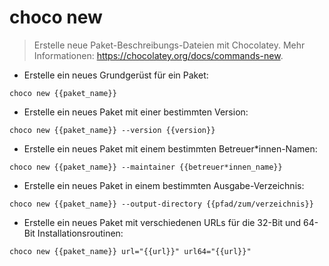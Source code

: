 # choco new

> Erstelle neue Paket-Beschreibungs-Dateien mit Chocolatey.
> Mehr Informationen: <https://chocolatey.org/docs/commands-new>.

- Erstelle ein neues Grundgerüst für ein Paket:

`choco new {{paket_name}}`

- Erstelle ein neues Paket mit einer bestimmten Version:

`choco new {{paket_name}} --version {{version}}`

- Erstelle ein neues Paket mit einem bestimmten Betreuer*innen-Namen:

`choco new {{paket_name}} --maintainer {{betreuer*innen_name}}`

- Erstelle ein neues Paket in einem bestimmten Ausgabe-Verzeichnis:

`choco new {{paket_name}} --output-directory {{pfad/zum/verzeichnis}}`

- Erstelle ein neues Paket mit verschiedenen URLs für die 32-Bit und 64-Bit Installationsroutinen:

`choco new {{paket_name}} url="{{url}}" url64="{{url}}"`
